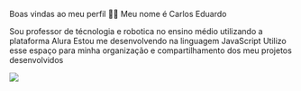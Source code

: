 Boas vindas ao meu perfil 💙💙
Meu nome é Carlos Eduardo


Sou professor de técnologia e robotica no ensino médio utilizando a plataforma Alura
Estou me desenvolvendo na linguagem JavaScript
Utilizo esse espaço para minha organização e compartilhamento dos meu projetos desenvolvidos

![](https://media.tenor.com/5thVGhoQJTgAAAAi/pogfish-pog.gif)
